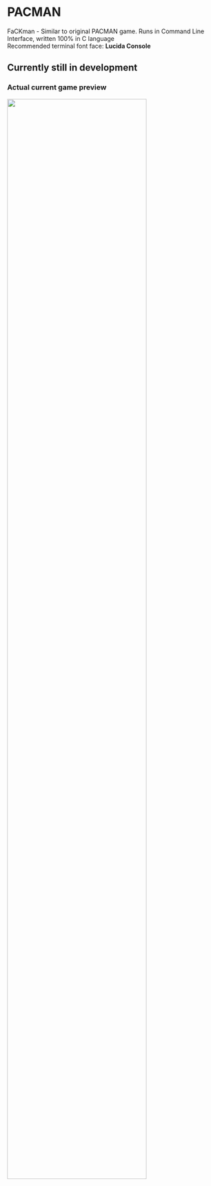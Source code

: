 # PACMAN
<text>FaCKman - Similar to original PACMAN game. Runs in Command Line Interface, written 100% in C language</text>
<br />
<text>Recommended terminal font face: <strong>Lucida Console</strong></text>
## Currently still in development

### Actual current game preview
<img src="https://imgur.com/Z1AxudT.png" width=80% height=80%/>
